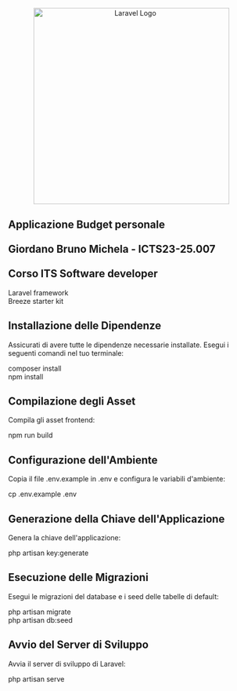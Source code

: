 <p align="center"><a href="https://laravel.com" target="_blank"><img src="https://raw.githubusercontent.com/laravel/art/master/logo-lockup/5%20SVG/2%20CMYK/1%20Full%20Color/laravel-logolockup-cmyk-red.svg" width="400" alt="Laravel Logo"></a></p>

## Applicazione Budget personale<br><br>Giordano Bruno Michela - ICTS23-25.007<br><br>Corso ITS Software developer
Laravel framework<br>
Breeze starter kit<br>

## Installazione delle Dipendenze
Assicurati di avere tutte le dipendenze necessarie installate. Esegui i seguenti comandi nel tuo terminale:

composer install<br>
npm install

## Compilazione degli Asset
Compila gli asset frontend:

npm run build

## Configurazione dell'Ambiente
Copia il file .env.example in .env e configura le variabili d'ambiente:

cp .env.example .env

## Generazione della Chiave dell'Applicazione
Genera la chiave dell'applicazione:

php artisan key:generate

## Esecuzione delle Migrazioni
Esegui le migrazioni del database e i seed delle tabelle di default:

php artisan migrate<br>
php artisan db:seed

## Avvio del Server di Sviluppo
Avvia il server di sviluppo di Laravel:

php artisan serve